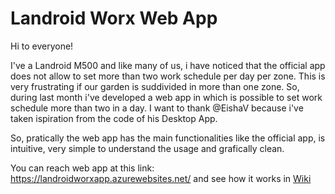 # Landroid Worx Web App

Hi to everyone!

I've a Landroid M500 and like many of us, i have noticed that the official app does not allow to set more than two work schedule per day per zone. This is very frustrating if our garden is suddivided in more than one zone. So, during last month i've developed a web app in which is possible to set work schedule more than two in a day. I want to thank @EishaV because i've taken ispiration from the code of his Desktop App.

So, pratically the web app has the main functionalities like the official app, is intuitive, very simple to understand the usage and grafically clean.

You can reach web app at this link: https://landroidworxapp.azurewebsites.net/ and see how it works in [Wiki](https://github.com/whitedevils/LandroidWorxApp/wiki)
